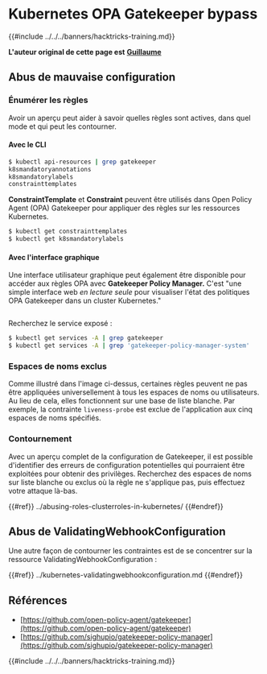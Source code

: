 # Kubernetes OPA Gatekeeper bypass

{{#include ../../../banners/hacktricks-training.md}}

**L'auteur original de cette page est** [**Guillaume**](https://www.linkedin.com/in/guillaume-chapela-ab4b9a196)

## Abus de mauvaise configuration

### Énumérer les règles

Avoir un aperçu peut aider à savoir quelles règles sont actives, dans quel mode et qui peut les contourner.

#### Avec le CLI
```bash
$ kubectl api-resources | grep gatekeeper
k8smandatoryannotations                                                             constraints.gatekeeper.sh/v1beta1                  false        K8sMandatoryAnnotations
k8smandatorylabels                                                                  constraints.gatekeeper.sh/v1beta1                  false        K8sMandatoryLabel
constrainttemplates                                                                 templates.gatekeeper.sh/v1                         false        ConstraintTemplate
```
**ConstraintTemplate** et **Constraint** peuvent être utilisés dans Open Policy Agent (OPA) Gatekeeper pour appliquer des règles sur les ressources Kubernetes.
```bash
$ kubectl get constrainttemplates
$ kubectl get k8smandatorylabels
```
#### Avec l'interface graphique

Une interface utilisateur graphique peut également être disponible pour accéder aux règles OPA avec **Gatekeeper Policy Manager.** C'est "une simple interface web _en lecture seule_ pour visualiser l'état des politiques OPA Gatekeeper dans un cluster Kubernetes."

<figure><img src="../../../images/05-constraints.png" alt=""><figcaption></figcaption></figure>

Recherchez le service exposé :
```bash
$ kubectl get services -A | grep gatekeeper
$ kubectl get services -A | grep 'gatekeeper-policy-manager-system'
```
### Espaces de noms exclus

Comme illustré dans l'image ci-dessus, certaines règles peuvent ne pas être appliquées universellement à tous les espaces de noms ou utilisateurs. Au lieu de cela, elles fonctionnent sur une base de liste blanche. Par exemple, la contrainte `liveness-probe` est exclue de l'application aux cinq espaces de noms spécifiés.

### Contournement

Avec un aperçu complet de la configuration de Gatekeeper, il est possible d'identifier des erreurs de configuration potentielles qui pourraient être exploitées pour obtenir des privilèges. Recherchez des espaces de noms sur liste blanche ou exclus où la règle ne s'applique pas, puis effectuez votre attaque là-bas.

{{#ref}}
../abusing-roles-clusterroles-in-kubernetes/
{{#endref}}

## Abus de ValidatingWebhookConfiguration

Une autre façon de contourner les contraintes est de se concentrer sur la ressource ValidatingWebhookConfiguration :

{{#ref}}
../kubernetes-validatingwebhookconfiguration.md
{{#endref}}

## Références

- [https://github.com/open-policy-agent/gatekeeper](https://github.com/open-policy-agent/gatekeeper)
- [https://github.com/sighupio/gatekeeper-policy-manager](https://github.com/sighupio/gatekeeper-policy-manager)

{{#include ../../../banners/hacktricks-training.md}}
